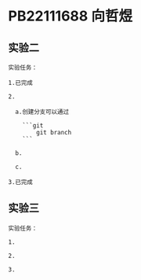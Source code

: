 # PB22111688 向哲煜

## 实验二

    实验任务：

    1.已完成

    2.

      a.创建分支可以通过

        ```git
            git branch
        ```

      b.

      c.

    3.已完成

## 实验三

    实验任务：

    1.

    2.

    3.
